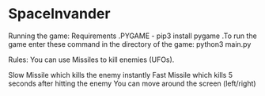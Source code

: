 # SpaceInvander

Running the game:
Requirements
.PYGAME - pip3 install pygame
.To run the game enter these command in the directory of the game:
   python3 main.py

Rules:
You can use Missiles to kill enemies (UFOs).

Slow Missile which kills the enemy instantly
Fast Missile which kills 5 seconds after hitting the enemy
You can move around the screen (left/right)
